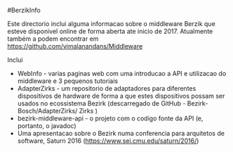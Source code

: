 #BerzikInfo

Este directorio inclui alguma informacao sobre o middleware Berzik que esteve disponivel online de forma aberta ate inicio de 2017. Atualmente também a podem encontrar em https://github.com/vimalanandans/Middleware

Inclui 

* WebInfo - varias paginas web com uma introducao a API e utilizacao do middleware e 3 pequenos tutoriais 
* AdapterZirks - um repositorio de adaptadores para diferentes dispositivos de hardware  de forma a que estes dispositivos possam ser usados no ecossistema Bezirk  (descarregado de GitHub - Bezirk-Bosch/AdapterZirks/ Zirks )
* bezirk-middleware-api - o projeto com o codigo fonte da API (e, portanto, o javadoc) 
* Uma apresentacao sobre o Bezirk numa conferencia para arquitetos de software, Saturn 2016  (https://www.sei.cmu.edu/saturn/2016/)